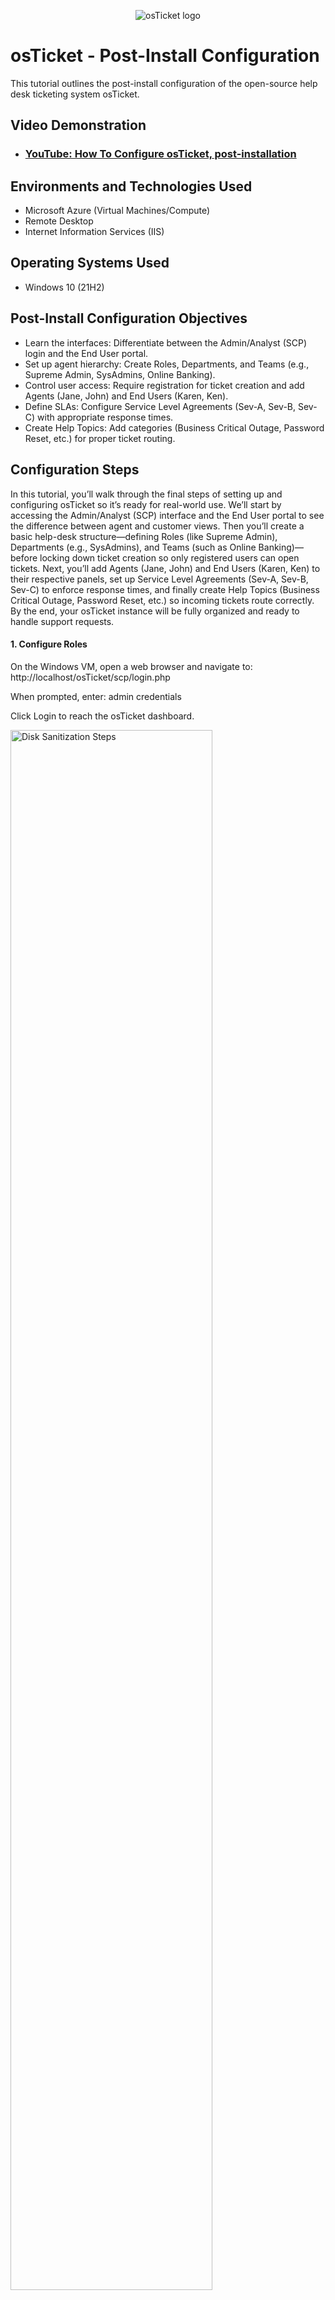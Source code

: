 <p align="center">
<img src="https://i.imgur.com/Clzj7Xs.png" alt="osTicket logo"/>
</p>

<h1>osTicket - Post-Install Configuration</h1>
This tutorial outlines the post-install configuration of the open-source help desk ticketing system osTicket.<br />


<h2>Video Demonstration</h2>

- ### [YouTube: How To Configure osTicket, post-installation](https://www.youtube.com)

<h2>Environments and Technologies Used</h2>

- Microsoft Azure (Virtual Machines/Compute)
- Remote Desktop
- Internet Information Services (IIS)

<h2>Operating Systems Used </h2>

- Windows 10</b> (21H2)

<h2>Post-Install Configuration Objectives</h2>

- Learn the interfaces: Differentiate between the Admin/Analyst (SCP) login and the End User portal.
- Set up agent hierarchy: Create Roles, Departments, and Teams (e.g., Supreme Admin, SysAdmins, Online Banking).
- Control user access: Require registration for ticket creation and add Agents (Jane, John) and End Users (Karen, Ken).
- Define SLAs: Configure Service Level Agreements (Sev-A, Sev-B, Sev-C) with appropriate response times.
- Create Help Topics: Add categories (Business Critical Outage, Password Reset, etc.) for proper ticket routing.

<h2>Configuration Steps</h2>
<p>
In this tutorial, you’ll walk through the final steps of setting up and configuring osTicket so it’s ready for real-world use. We’ll start by accessing the Admin/Analyst (SCP) interface and the End User portal to see the difference between agent and customer views. Then you’ll create a basic help-desk structure—defining Roles (like Supreme Admin), Departments (e.g., SysAdmins), and Teams (such as Online Banking)—before locking down ticket creation so only registered users can open tickets. Next, you’ll add Agents (Jane, John) and End Users (Karen, Ken) to their respective panels, set up Service Level Agreements (Sev-A, Sev-B, Sev-C) to enforce response times, and finally create Help Topics (Business Critical Outage, Password Reset, etc.) so incoming tickets route correctly. By the end, your osTicket instance will be fully organized and ready to handle support requests.
</p>
<h4>1. Configure Roles</h4>
<p>
On the Windows VM, open a web browser and navigate to: http://localhost/osTicket/scp/login.php 


When prompted, enter: admin credentials

Click Login to reach the osTicket dashboard.
</p>
<p>
<img src="https://i.imgur.com/emBscJG.jpeg" height="80%" width="80%" alt="Disk Sanitization Steps"/>
</p>
<p>
In the osTicket Admin Panel, go to Agents → Roles and click Add New Role. Name the role Supreme Admin and check every permission box so this role has full access to all areas of the system (tickets, agents, staff, settings, etc.)
</p>
<br />

<p>
<img src="https://i.imgur.com/cQRHrLO.png" height="80%" width="80%" alt="Disk Sanitization Steps"/>
</p>
<p>
Lorem ipsum dolor sit amet, consectetur adipiscing elit, sed do eiusmod tempor incididunt ut labore et dolore magna aliqua. Ut enim ad minim veniam, quis nostrud exercitation ullamco laboris nisi ut aliquip ex ea commodo consequat. Duis aute irure dolor in reprehenderit in voluptate velit esse cillum dolore eu fugiat nulla pariatur.
</p>
<br />

<p>
<img src="https://i.imgur.com/DJmEXEB.png" height="80%" width="80%" alt="Disk Sanitization Steps"/>
</p>
<p>
Lorem ipsum dolor sit amet, consectetur adipiscing elit, sed do eiusmod tempor incididunt ut labore et dolore magna aliqua. Ut enim ad minim veniam, quis nostrud exercitation ullamco laboris nisi ut aliquip ex ea commodo consequat. Duis aute irure dolor in reprehenderit in voluptate velit esse cillum dolore eu fugiat nulla pariatur.
</p>
<br />
